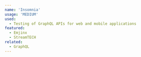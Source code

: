 ```yaml
---
name: 'Insomnia'
usage: 'MEDIUM'
used:
  - Testing of GraphQL APIs for web and mobile applications
featured:
  - Emjinx
  - StreamTECH
related:
  - GraphQL
---
```

